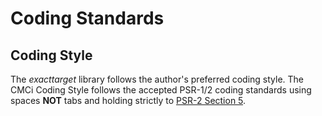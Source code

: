 # Coding Standards

## Coding Style

The _exacttarget_ library follows the author's preferred coding style. The 
CMCi Coding Style follows the accepted PSR-1/2 coding standards using spaces
 **NOT** tabs and holding strictly to [PSR-2 Section 5](https://github.com/php-fig/fig-standards/blob/master/accepted/PSR-2-coding-style-guide.md#5-control-structures).
